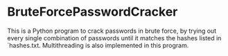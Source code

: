 # BruteForcePasswordCracker

This is a Python program to crack passwords in brute force, by trying out every single combination of passwords until it matches the hashes listed in `hashes.txt.
Multithreading is also implemented in this program.
